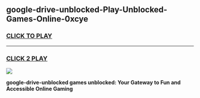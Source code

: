 
## google-drive-unblocked-Play-Unblocked-Games-Online-0xcye
<h3>
<a href="https://premium76.site?title=google-drive-unblocked&ref=25A">CLICK TO PLAY</a></h3>
<hr>

<h3>
<a href="https://premium76.site?title=google-drive-unblocked&ref=25A">CLICK 2 PLAY</a>
  
</h3>

<a href="https://premium76.site?title=google-drive-unblocked&ref=25A"><img src="https://clearcache.store/games.png"></a>


**google-drive-unblocked games unblocked: Your Gateway to Fun and Accessible Online Gaming**
